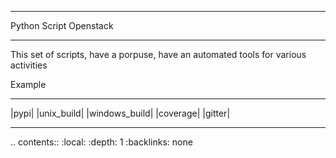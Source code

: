 ****************************************
Python Script Openstack 
****************************************

This set of scripts, have a porpuse, have an automated tools for various activities 

Example

-----

|pypi| |unix_build| |windows_build| |coverage| |gitter|

-----

.. contents::
    :local:
    :depth: 1
    :backlinks: none
